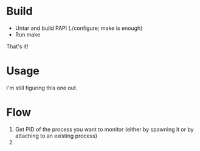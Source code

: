 # Build

* Untar and build PAPI (./configure; make is enough)
* Run make

That's it!

# Usage

I'm still figuring this one out.

# Flow

1. Get PID of the process you want to monitor (either by spawning it or by attaching to an existing process)
2. 